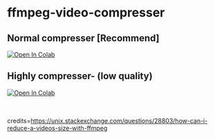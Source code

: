 # ffmpeg-video-compresser

## Normal compresser [Recommend]
[![Open In Colab](https://colab.research.google.com/assets/colab-badge.svg)](https://colab.research.google.com/github/jakiyaa/ffmpeg-video-compress/blob/main/FFMPEG_Video_Compressor.ipynb )


 ## Highly compresser- (low quality)
[![Open In Colab](https://colab.research.google.com/assets/colab-badge.svg)](https://colab.research.google.com/github/jakiyaa/ffmpeg-video-compress/blob/main/Ffmpeg_highly_compress.ipynb )



<br><br>
credits=https://unix.stackexchange.com/questions/28803/how-can-i-reduce-a-videos-size-with-ffmpeg
